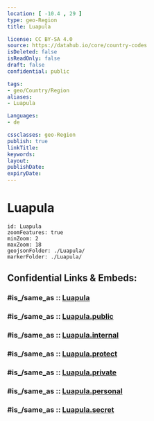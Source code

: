 ```yaml
---
location: [ -10.4 , 29 ] 
type: geo-Region
title: Luapula

license: CC BY-SA 4.0
source: https://datahub.io/core/country-codes
isDeleted: false
isReadOnly: false
draft: false
confidential: public

tags:
- geo/Country/Region
aliases:
- Luapula

Languages:
- de

cssclasses: geo-Region
publish: true
linkTitle: 
keywords: 
layout: 
publishDate: 
expiryDate: 
---
```


# Luapula

```leaflet
id: Luapula
zoomFeatures: true 
minZoom: 2 
maxZoom: 18
geojsonFolder: ./Luapula/
markerFolder: ./Luapula/
```


## Confidential Links & Embeds: 

### #is_/same_as :: [Luapula](/_Standards/Earth/Continent/Africa/Africa~Central/Zambia/Provinces~Zambia/Luapula.md) 

### #is_/same_as :: [Luapula.public](/_public/Earth/Continent/Africa/Africa~Central/Zambia/Provinces~Zambia/Luapula.public.md) 

### #is_/same_as :: [Luapula.internal](/_internal/Earth/Continent/Africa/Africa~Central/Zambia/Provinces~Zambia/Luapula.internal.md) 

### #is_/same_as :: [Luapula.protect](/_protect/Earth/Continent/Africa/Africa~Central/Zambia/Provinces~Zambia/Luapula.protect.md) 

### #is_/same_as :: [Luapula.private](/_private/Earth/Continent/Africa/Africa~Central/Zambia/Provinces~Zambia/Luapula.private.md) 

### #is_/same_as :: [Luapula.personal](/_personal/Earth/Continent/Africa/Africa~Central/Zambia/Provinces~Zambia/Luapula.personal.md) 

### #is_/same_as :: [Luapula.secret](/_secret/Earth/Continent/Africa/Africa~Central/Zambia/Provinces~Zambia/Luapula.secret.md)

